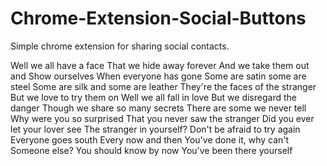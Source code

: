 <h1>Chrome-Extension-Social-Buttons</h1>

Simple chrome extension for sharing social contacts.



Well we all have a face
That we hide away forever
And we take them out and
Show ourselves
When everyone has gone
Some are satin some are steel
Some are silk and some are leather
They're the faces of the stranger
But we love to try them on
Well we all fall in love
But we disregard the danger
Though we share so many secrets
There are some we never tell
Why were you so surprised
That you never saw the stranger
Did you ever let your lover see
The stranger in yourself?
Don't be afraid to try again
Everyone goes south
Every now and then
You've done it, why can't
Someone else?
You should know by now
You've been there yourself
